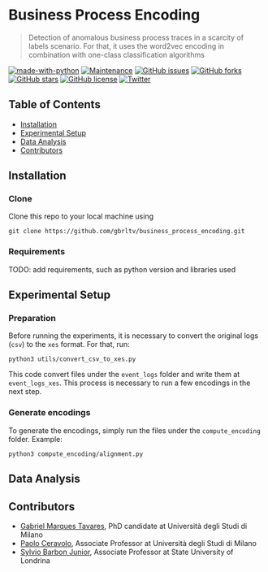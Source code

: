 # Business Process Encoding

> Detection of anomalous business process traces in a scarcity of labels scenario. For that, it uses the word2vec encoding in combination with one-class classification algorithms

[![made-with-python](https://img.shields.io/badge/Made%20with-Python-1f425f.svg)](https://www.python.org/)
[![Maintenance](https://img.shields.io/badge/Maintained%3F-yes-green.svg)](https://github.com/gbrltv/business_process_encoding/graphs/commit-activity)
[![GitHub issues](https://img.shields.io/github/issues/gbrltv/ProcessAnomalyDetector)](https://img.shields.io/github/issues/gbrltv/business_process_encoding)
[![GitHub forks](https://img.shields.io/github/forks/gbrltv/ProcessAnomalyDetector)](https://github.com/forks/gbrltv/business_process_encoding)
[![GitHub stars](https://img.shields.io/github/stars/gbrltv/ProcessAnomalyDetector)](https://img.shields.io/github/stars/gbrltv/business_process_encoding)
[![GitHub license](https://img.shields.io/github/license/gbrltv/ProcessAnomalyDetector)](https://img.shields.io/github/license/gbrltv/business_process_encoding)
[![Twitter](https://img.shields.io/twitter/url?style=social)](https://twitter.com/intent/tweet?text=Using+Business%20Process+Encoding:&url=https://github.com/gbrltv/business_process_encoding)

## Table of Contents

- [Installation](#installation)
- [Experimental Setup](#experimental-setup)
- [Data Analysis](#data-analysis)
- [Contributors](#contributors)

## Installation

### Clone

Clone this repo to your local machine using

```shell
git clone https://github.com/gbrltv/business_process_encoding.git
```

### Requirements

TODO: add requirements, such as python version and libraries used

## Experimental Setup

### Preparation

Before running the experiments, it is necessary to convert the original logs (```csv```) to the ```xes``` format. For that, run:

```shell
python3 utils/convert_csv_to_xes.py
```

This code convert files under the `event_logs` folder and write them at `event_logs_xes`. This process is necessary to run a few encodings in the next step.


### Generate encodings

To generate the encodings, simply run the files under the ```compute_encoding``` folder. Example:

```shell
python3 compute_encoding/alignment.py
```

## Data Analysis

## Contributors

- [Gabriel Marques Tavares](https://www.researchgate.net/profile/Gabriel_Tavares6), PhD candidate at Università degli Studi di Milano
- [Paolo Ceravolo](https://www.unimi.it/en/ugov/person/paolo-ceravolo), Associate Professor at Università degli Studi di Milano
- [Sylvio Barbon Junior](http://www.barbon.com.br/), Associate Professor at State University of Londrina
